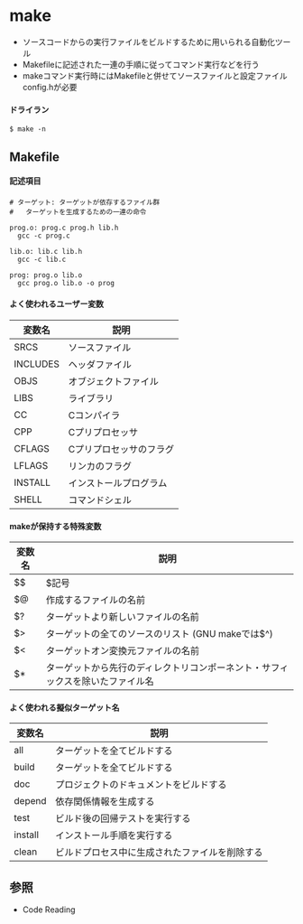 # make
- ソースコードからの実行ファイルをビルドするために用いられる自動化ツール
- Makefileに記述された一連の手順に従ってコマンド実行などを行う
- makeコマンド実行時にはMakefileと併せてソースファイルと設定ファイルconfig.hが必要

#### ドライラン
```
$ make -n
```

## Makefile
#### 記述項目
```
# ターゲット: ターゲットが依存するファイル群
#   ターゲットを生成するための一連の命令

prog.o: prog.c prog.h lib.h
  gcc -c prog.c

lib.o: lib.c lib.h
  gcc -c lib.c

prog: prog.o lib.o
  gcc prog.o lib.o -o prog
```

#### よく使われるユーザー変数
| 変数名   | 説明                    |
| -        | -                       |
| SRCS     | ソースファイル          |
| INCLUDES | ヘッダファイル          |
| OBJS     | オブジェクトファイル    |
| LIBS     | ライブラリ              |
| CC       | Cコンパイラ             |
| CPP      | Cプリプロセッサ         |
| CFLAGS   | Cプリプロセッサのフラグ |
| LFLAGS   | リンカのフラグ          |
| INSTALL  | インストールプログラム  |
| SHELL    | コマンドシェル          |

#### makeが保持する特殊変数
| 変数名   | 説明                                                                           |
| -        | -                                                                              |
| $$       | $記号                                                                          |
| $@       | 作成するファイルの名前                                                         |
| $?       | ターゲットより新しいファイルの名前                                             |
| $>       | ターゲットの全てのソースのリスト (GNU makeでは$^)                              |
| $<       | ターゲットオン変換元ファイルの名前                                             |
| $*       | ターゲットから先行のディレクトリコンポーネント・サフィックスを除いたファイル名 |

#### よく使われる擬似ターゲット名
| 変数名   | 説明                                           |
| -        | -                                              |
| all      | ターゲットを全てビルドする                     |
| build    | ターゲットを全てビルドする                     |
| doc      | プロジェクトのドキュメントをビルドする         |
| depend   | 依存関係情報を生成する                         |
| test     | ビルド後の回帰テストを実行する                 |
| install  | インストール手順を実行する                     |
| clean    | ビルドプロセス中に生成されたファイルを削除する |

## 参照
- Code Reading
